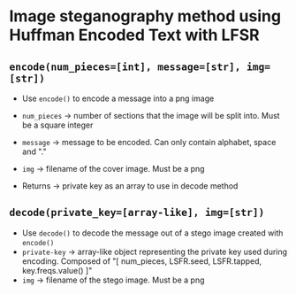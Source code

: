  # Image steganography method using Huffman Encoded Text with LFSR

## `encode(num_pieces=[int], message=[str], img=[str])`
* Use `encode()` to encode a message into a png image
* `num_pieces` -> number of sections that the image will be split into. Must be a square integer
* `message` -> message to be encoded. Can only contain alphabet, space and "."
* `img` -> filename of the cover image. Must be a png

* Returns -> private key as an array to use in decode method
        
## `decode(private_key=[array-like], img=[str])`
* Use `decode()` to decode the message out of a stego image created with `encode()`
* `private-key` -> array-like object representing the private key used during encoding. Composed of  "[ num_pieces, LSFR.seed, LSFR.tapped, key.freqs.value() ]"
* `img` -> filename of the stego image. Must be a png

 
